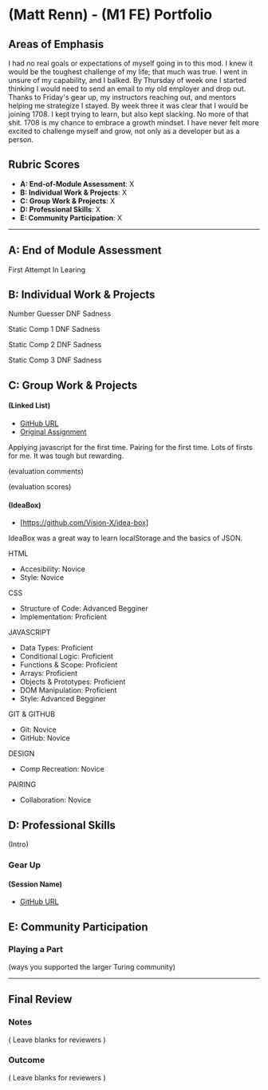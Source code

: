 # (Matt Renn) - (M1 FE) Portfolio

## Areas of Emphasis

I had no real goals or expectations of myself going in to this mod. I knew it would be the toughest challenge of my life; that much was true. I went in unsure of my capability, and I balked. By Thursday of week one I started thinking I would need to send an email to my old employer and drop out. Thanks to Friday's gear up, my instructors reaching out, and mentors helping me strategize I stayed. By week three it was clear that I would be joining 1708. I kept trying to learn, but also kept slacking. No more of that shit. 1708 is my chance to embrace a growth mindset. I have never felt more excited to challenge myself and grow, not only as a developer but as a person.

## Rubric Scores

* **A: End-of-Module Assessment**: X
* **B: Individual Work & Projects**: X
* **C: Group Work & Projects**: X
* **D: Professional Skills**: X
* **E: Community Participation**: X

-----------------------

## A: End of Module Assessment

First
Attempt
In
Learing


## B: Individual Work & Projects

Number Guesser
DNF
Sadness

Static Comp 1
DNF
Sadness

Static Comp 2
DNF
Sadness

Static Comp 3
DNF
Sadness

## C: Group Work & Projects

#### (Linked List)

* [GitHub URL](https://github.com/AdamMescher/linked-list)
* [Original Assignment](http://frontend.turing.io/projects/linked-list.html)

Applying javascript for the first time. Pairing for the first time. Lots of firsts for me. It was tough but rewarding.

(evaluation comments)

(evaluation scores)

#### (IdeaBox)

* [https://github.com/Vision-X/idea-box]

IdeaBox was a great way to learn localStorage and the basics of JSON.

HTML
* Accesibility: Novice
* Style: Novice

CSS
* Structure of Code: Advanced Begginer
* Implementation: Proficient

JAVASCRIPT
* Data Types: Proficient
* Conditional Logic: Proficient
* Functions & Scope: Proficient
* Arrays: Proficient
* Objects & Prototypes: Proficient
* DOM Manipulation: Proficient
* Style: Advanced Begginer

GIT & GITHUB
* Git: Novice
* GitHub: Novice

DESIGN
* Comp Recreation: Novice

PAIRING
* Collaboration: Novice

## D: Professional Skills
(Intro)

### Gear Up
#### (Session Name)

* [GitHub URL]()



## E: Community Participation

### Playing a Part

(ways you supported the larger Turing community)

------------------

## Final Review

### Notes

( Leave blanks for reviewers )

### Outcome

( Leave blanks for reviewers )
